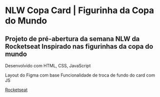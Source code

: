 # NLW Copa Card | Figurinha da Copa do Mundo

Projeto de pré-abertura da semana NLW da Rocketseat
Inspirado nas figurinhas da copa do mundo
---
Desenvolvido com HTML, CSS, JavaScript

Layout do Figma com base
Funcionalidade de troca de fundo do card com JS

[Rocketseat](https://www.youtube.com/watch?v=sswJisbD2CY&list=PLn-1oXF21q6IwN9F3qZF9-2yEpkAtjU9w&index=1)